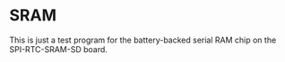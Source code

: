# SRAM

This is just a test program for the battery-backed serial RAM chip on the SPI-RTC-SRAM-SD board.
